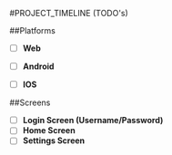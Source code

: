 #PROJECT_TIMELINE (TODO's)

##Platforms
- [ ] **Web**
- [ ] **Android**
- [ ] **IOS**
 

##Screens
- [ ] **Login Screen (Username/Password)**
- [ ] **Home Screen**
- [ ] **Settings Screen**